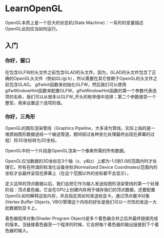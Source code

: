 # LearnOpenGL
OpenGL本质上是一个巨大的状态机(State Machine)：一系列的变量描述OpenGL此刻应当如何运行。
## 入门
### 你好，窗口
在包含GLFW的头文件之前包含GLAD的头文件。因为，GLAD的头文件包含了正确的OpenGL头文件（例如GL/gl.h），所以需要在其它依赖于OpenGL的头文件之前包含GLAD。
glfwInit函数来初始化GLFW，然后我们可以使用glfwWindowHint函数来配置GLFW。glfwWindowHint函数的第一个参数代表选项的名称，我们可以从很多以GLFW_开头的枚举值中选择；第二个参数接受一个整型，用来设置这个选项的值。
### 你好，三角形
OpenGL的图形渲染管线（Graphics Pipeline，大多译为管线，实际上指的是一堆原始图形数据途经一个输送管道，期间经过各种变化处理最终出现在屏幕的过程）将3D坐标转为2D坐标。

OpenGL中的一个片段是OpenGL渲染一个像素所需的所有数据。

OpenGL仅当数据的3D坐标在3个轴（x、y和z）上都为-1.0到1.0的范围内时才处理它。所有在所谓的标准化设备坐标(Normalized Device Coordinates)范围内的坐标才会最终呈现在屏幕上（在这个范围以外的坐标都不会显示）。

定义这样的顶点数据以后，我们会把它作为输入发送给图形渲染管线的第一个处理阶段：顶点着色器。它会在GPU上创建内存用于储存我们的顶点数据，还要配置OpenGL如何解释这些内存，并且指定其如何发送给显卡。通过顶点缓冲对象(Vertex Buffer Objects, VBO)管理这个内存的好处是我们可以一次性的发送一大批数据到显卡上。

着色器程序对象(Shader Program Object)是多个着色器合并之后并最终链接完成的版本。当链接着色器至一个程序的时候，它会把每个着色器的输出链接到下个着色器的输入。
